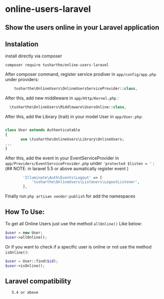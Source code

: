 # online-users-laravel
## Show the users online in your Laravel application

## Instalation

install directly via composer

```
composer require tusharthe/online-users-laravel
```

After composer command, register service prodiver in `app/config/app.php` under providers:
```php 
    tusharthe\OnlineUsers\OnlineUsersServiceProvider::class,
```    


After this, add new middleware in `app/Http/Kernel.php` :

```php
  \tusharthe\OnlineUsers\Middleware\UsersOnline::class,
```

After this, add the Library (trait) in your model User in `app/User.php`:

```php

class User extends Authenticatable
{
       use \tusharthe\OnlineUsers\Library\OnlineUsers;       
...
}

```

After this, add the event in your EventServiceProvider in `app/Providers/EventServiceProvider.php` 
under `'protected $listen = '`  :
(## NOTE: in laravel 5.5 or above aumatically register event )
```php
        'Illuminate\Auth\Events\Logout' => [
            'tusharthe\OnlineUsers\Listeners\LogoutListener',
        ],
```
Finally run `php artisan vendor:publish` for add the namespaces

## How To Use:

To get all Online Users just use the method `allOnline()` Like below:

```php
$user = new User;
$user->allOnline();
```

Or if you want to check if a specific user is online or not use the method `isOnline()`:

```php
$user = User::find($id);
$user->isOnline();
```
## Laravel compatibility
       5.4 or above    
